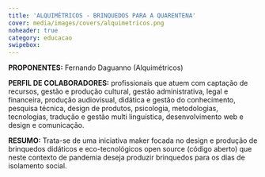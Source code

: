 ```yaml
---
title: 'ALQUIMÉTRICOS - BRINQUEDOS PARA A QUARENTENA'
cover: media/images/covers/alquimetricos.png
noheader: true
category: educacao
swipebox: 
---
```

  
**PROPONENTES:**
Fernando Daguanno (Alquimétricos)
  
**PERFIL DE COLABORADORES:** profissionais que atuem com captação de recursos, gestão e produção cultural, gestão administrativa, legal e financeira, produção audiovisual, didática e gestão do conhecimento,  pesquisa técnica, design de produtos, psicologia, metodologias, tecnologias, tradução e gestão multi linguística, desenvolvimento web e design e  comunicação. 

**RESUMO:**
Trata-se de uma iniciativa maker focada no design e produção de brinquedos didáticos e eco-tecnológicos open source (código aberto) que neste contexto de pandemia deseja produzir brinquedos para os dias de isolamento social. 